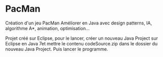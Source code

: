 # PacMan
Création d'un jeu PacMan Améliorer en Java avec design patterns, IA, algorithme A*, animation, optimisation...


Projet créé sur Eclipse, pour le lancer, créer un nouveau Java Project sur Eclipse en Java 7et mettre le contenu codeSource.zip dans le dossier du nouveau Java Project.
Puis lancer le programme.
